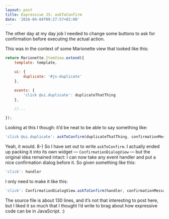 ```yaml
---
layout: post
title: Expressive JS: askToConfirm
date: '2016-04-04T09:27:57+03:00'
---
```

The other day at my day job I needed to change some buttons to ask for
confirmation before executing the actual action.

This was in the context of some Marionette view that looked like this:

```js
return Marionette.ItemView.extend({
    template: template,

    ui: {
        duplicate: '#js-duplicate'
    },

    events: {
        'click @ui.duplicate': duplicateThatThing
    },

    //...

});
```

Looking at this I though: it’d be neat to be able to say something like:

```js
'click @ui.duplicate': askToConfirm(duplicateThatThing, confirmationMessage)
```

Yeah, it would. 8-) So I have set out to write `askToConfirm`. I
actually ended up packing it into its own widget —
`ConfirmationDialogView` — but the original idea remained intact: I can
now take any event handler and put a nice confirmation dialog before it.
So given something like this:

```js
'click': handler
```

I only need to make it like this:

```js
'click': ConfirmationDialogView.askToConfirm(handler, confirmationMessage)
```

The source file is about 130 lines, and it’s not that interesting to
post here, but I liked it so much that I thought I’d write to brag about
how expressive code can be in JavaScript. :)
